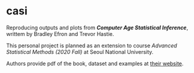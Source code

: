 # casi
Reproducing outputs and plots from ***Computer Age Statistical Inference***, writtem by Bradley Efron and Trevor Hastie.

This personal project is planned as an extension to course *Advanced Statistical Methods (2020 Fall)* at Seoul National University.

Authors provide pdf of the book, dataset and examples at [their website](https://web.stanford.edu/~hastie/CASI/index.html).
